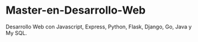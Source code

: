 # Master-en-Desarrollo-Web

Desarrollo Web con Javascript, Express, Python, Flask, Django, Go, Java y My SQL.
